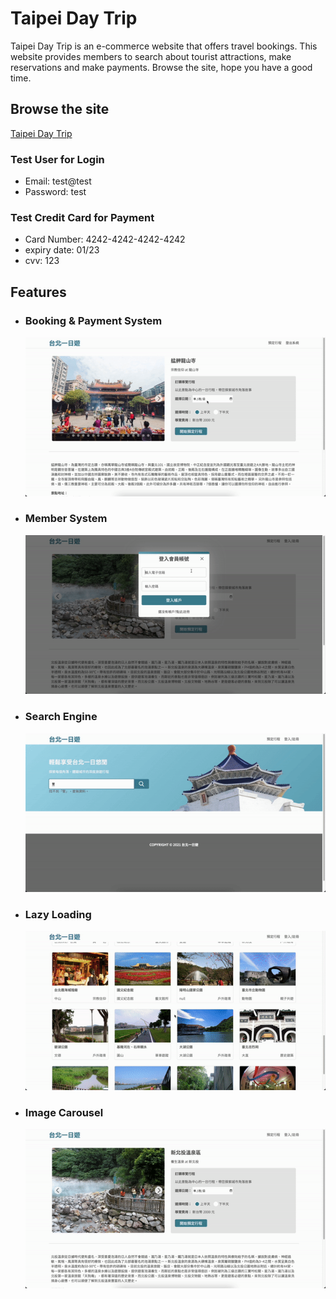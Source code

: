 # Taipei Day Trip

Taipei Day Trip is an e-commerce website that offers travel bookings. This website provides members to search about tourist attractions, make reservations and make payments. Browse the site, hope you have a good time.

## Browse the site

[Taipei Day Trip](http://taipei-oneday.chengtze.site/)

### Test User for Login

-   Email: test@test
-   Password: test

### Test Credit Card for Payment

-   Card Number: 4242-4242-4242-4242
-   expiry date: 01/23
-   cvv: 123

## Features

-   <h3>Booking & Payment System</h3>

    ![Booking & Payment System](./static/img/github/booking_payment.gif)

-   <h3>Member System</h3>

    ![Member System](./static/img/github/member.gif)

-   <h3>Search Engine</h3>

    ![Search Engine](./static/img/github/search.gif)

-   <h3>Lazy Loading</h3>

    ![Lazy Loading](./static/img/github/lazy_loading.gif)

-   <h3>Image Carousel</h3>

    ![Image Carousel](./static/img/github/carousel.gif)
